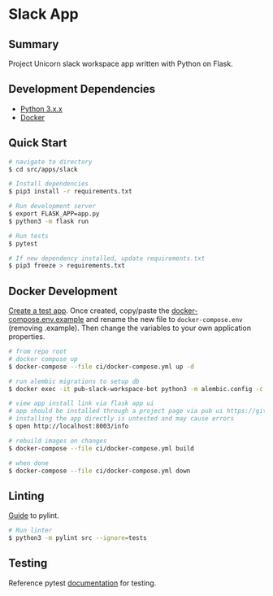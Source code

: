 # Slack App
## Summary 
Project Unicorn slack workspace app written with Python on Flask.

## Development Dependencies
- [Python 3.x.x](https://www.python.org/downloads/)
- [Docker](https://docs.docker.com/desktop/#download-and-install)

## Quick Start
```bash
# navigate to directory
$ cd src/apps/slack

# Install dependencies
$ pip3 install -r requirements.txt

# Run development server
$ export FLASK_APP=app.py
$ python3 -m flask run

# Run tests
$ pytest

# If new dependency installed, update requirements.txt
$ pip3 freeze > requirements.txt
```

## Docker Development

[Create a test app](https://api.slack.com/apps). Once created, copy/paste the [docker-compose.env.example](../../../ci/docker-compose.env.example) 
and rename the new file to `docker-compose.env` (removing .example). Then change the variables to your own application properties.

```bash
# from repo root
# docker compose up
$ docker-compose --file ci/docker-compose.yml up -d

# run alembic migrations to setup db
$ docker exec -it pub-slack-workspace-bot python3 -m alembic.config -c src/persistence/migrations/alembic.ini upgrade head

# view app install link via flask app ui
# app should be installed through a project page via pub ui https://github.com/projectunic0rn/pub
# installing the app directly is untested and may cause errors
$ open http://localhost:8003/info

# rebuild images on changes
$ docker-compose --file ci/docker-compose.yml build

# when done
$ docker-compose --file ci/docker-compose.yml down
```

## Linting
[Guide](https://docs.pylint.org/en/1.6.0/tutorial.html) to pylint. 

```bash
# Run linter
$ python3 -m pylint src --ignore=tests
```

## Testing
Reference pytest [documentation](https://docs.pytest.org/en/5.4.3/index.html) for testing.

